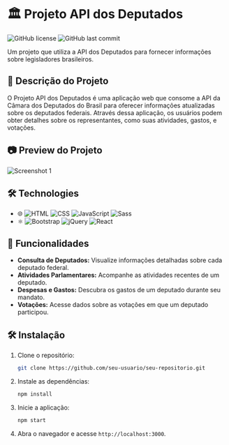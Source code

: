 # 🏛 Projeto API dos Deputados

![GitHub license](https://img.shields.io/badge/license-MIT-green.svg)
![GitHub last commit](https://img.shields.io/github/last-commit/seu-usuario/seu-repositorio)

Um projeto que utiliza a API dos Deputados para fornecer informações sobre legisladores brasileiros.

## 🚀 Descrição do Projeto

O Projeto API dos Deputados é uma aplicação web que consome a API da Câmara dos Deputados do Brasil para oferecer informações atualizadas sobre os deputados federais. Através dessa aplicação, os usuários podem obter detalhes sobre os representantes, como suas atividades, gastos, e votações.

## 📷 Preview do Projeto

![Screenshot 1](path/to/screenshot1.png)

## 🛠️ Technologies
- 🌐 ![HTML](https://img.shields.io/badge/HTML-E34F26?style=for-the-badge&logo=html5&logoColor=white) ![CSS](https://img.shields.io/badge/CSS-1572B6?style=for-the-badge&logo=css3&logoColor=white) ![JavaScript](https://img.shields.io/badge/JavaScript-F7DF1E?style=for-the-badge&logo=javascript&logoColor=black) ![Sass](https://img.shields.io/badge/Sass-CC6699?style=for-the-badge&logo=sass&logoColor=white)
- ⚛️ ![Bootstrap](https://img.shields.io/badge/Bootstrap-563D7C?style=for-the-badge&logo=bootstrap&logoColor=white) ![jQuery](https://img.shields.io/badge/jQuery-0769AD?style=for-the-badge&logo=jquery&logoColor=white) ![React](https://img.shields.io/badge/React-61DAFB?style=for-the-badge&logo=react&logoColor=white)

## 🔧 Funcionalidades

- **Consulta de Deputados:** Visualize informações detalhadas sobre cada deputado federal.
- **Atividades Parlamentares:** Acompanhe as atividades recentes de um deputado.
- **Despesas e Gastos:** Descubra os gastos de um deputado durante seu mandato.
- **Votações:** Acesse dados sobre as votações em que um deputado participou.

## 🛠 Instalação

1. Clone o repositório:

    ```bash
    git clone https://github.com/seu-usuario/seu-repositorio.git
    ```

2. Instale as dependências:

    ```bash
    npm install
    ```

3. Inicie a aplicação:

    ```bash
    npm start
    ```

4. Abra o navegador e acesse `http://localhost:3000`.

